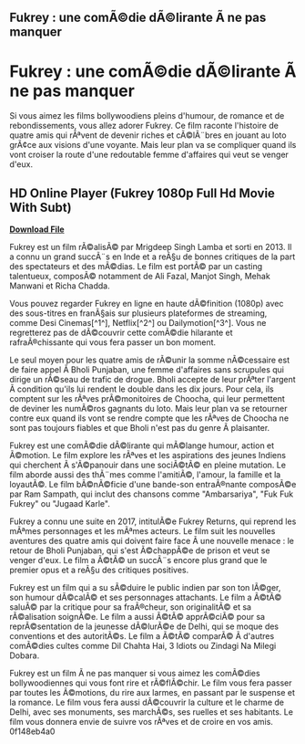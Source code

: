 ## Fukrey : une comÃ©die dÃ©lirante Ã  ne pas manquer

  
# Fukrey : une comÃ©die dÃ©lirante Ã  ne pas manquer
 
Si vous aimez les films bollywoodiens pleins d'humour, de romance et de rebondissements, vous allez adorer Fukrey. Ce film raconte l'histoire de quatre amis qui rÃªvent de devenir riches et cÃ©lÃ¨bres en jouant au loto grÃ¢ce aux visions d'une voyante. Mais leur plan va se compliquer quand ils vont croiser la route d'une redoutable femme d'affaires qui veut se venger d'eux.
 
## HD Online Player (Fukrey 1080p Full Hd Movie With Subt)


[**Download File**](https://www.google.com/url?q=https%3A%2F%2Furluso.com%2F2tL2b8&sa=D&sntz=1&usg=AOvVaw07ixaEabTvAiwa9VLIRYlu)

 
Fukrey est un film rÃ©alisÃ© par Mrigdeep Singh Lamba et sorti en 2013. Il a connu un grand succÃ¨s en Inde et a reÃ§u de bonnes critiques de la part des spectateurs et des mÃ©dias. Le film est portÃ© par un casting talentueux, composÃ© notamment de Ali Fazal, Manjot Singh, Mehak Manwani et Richa Chadda.
 
Vous pouvez regarder Fukrey en ligne en haute dÃ©finition (1080p) avec des sous-titres en franÃ§ais sur plusieurs plateformes de streaming, comme Desi Cinemas[^1^], Netflix[^2^] ou Dailymotion[^3^]. Vous ne regretterez pas de dÃ©couvrir cette comÃ©die hilarante et rafraÃ®chissante qui vous fera passer un bon moment.
  
Le seul moyen pour les quatre amis de rÃ©unir la somme nÃ©cessaire est de faire appel Ã  Bholi Punjaban, une femme d'affaires sans scrupules qui dirige un rÃ©seau de trafic de drogue. Bholi accepte de leur prÃªter l'argent Ã  condition qu'ils lui rendent le double dans les dix jours. Pour cela, ils comptent sur les rÃªves prÃ©monitoires de Choocha, qui leur permettent de deviner les numÃ©ros gagnants du loto. Mais leur plan va se retourner contre eux quand ils vont se rendre compte que les rÃªves de Choocha ne sont pas toujours fiables et que Bholi n'est pas du genre Ã  plaisanter.
 
Fukrey est une comÃ©die dÃ©lirante qui mÃ©lange humour, action et Ã©motion. Le film explore les rÃªves et les aspirations des jeunes Indiens qui cherchent Ã  s'Ã©panouir dans une sociÃ©tÃ© en pleine mutation. Le film aborde aussi des thÃ¨mes comme l'amitiÃ©, l'amour, la famille et la loyautÃ©. Le film bÃ©nÃ©ficie d'une bande-son entraÃ®nante composÃ©e par Ram Sampath, qui inclut des chansons comme \"Ambarsariya\", \"Fuk Fuk Fukrey\" ou \"Jugaad Karle\".
 
Fukrey a connu une suite en 2017, intitulÃ©e Fukrey Returns, qui reprend les mÃªmes personnages et les mÃªmes acteurs. Le film suit les nouvelles aventures des quatre amis qui doivent faire face Ã  une nouvelle menace : le retour de Bholi Punjaban, qui s'est Ã©chappÃ©e de prison et veut se venger d'eux. Le film a Ã©tÃ© un succÃ¨s encore plus grand que le premier opus et a reÃ§u des critiques positives.
  
Fukrey est un film qui a su sÃ©duire le public indien par son ton lÃ©ger, son humour dÃ©calÃ© et ses personnages attachants. Le film a Ã©tÃ© saluÃ© par la critique pour sa fraÃ®cheur, son originalitÃ© et sa rÃ©alisation soignÃ©e. Le film a aussi Ã©tÃ© apprÃ©ciÃ© pour sa reprÃ©sentation de la jeunesse dÃ©lurÃ©e de Delhi, qui se moque des conventions et des autoritÃ©s. Le film a Ã©tÃ© comparÃ© Ã  d'autres comÃ©dies cultes comme Dil Chahta Hai, 3 Idiots ou Zindagi Na Milegi Dobara.
 
Fukrey est un film Ã  ne pas manquer si vous aimez les comÃ©dies bollywoodiennes qui vous font rire et rÃ©flÃ©chir. Le film vous fera passer par toutes les Ã©motions, du rire aux larmes, en passant par le suspense et la romance. Le film vous fera aussi dÃ©couvrir la culture et le charme de Delhi, avec ses monuments, ses marchÃ©s, ses ruelles et ses habitants. Le film vous donnera envie de suivre vos rÃªves et de croire en vos amis.
 0f148eb4a0
